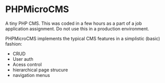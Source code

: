 # PHPMicroCMS

A tiny PHP CMS. This was coded in a few hours as a part of a job application assignment. Do not use this in a production environment.

PHPMicroCMS implements the typical CMS features in a simplistic (basic) fashion:

 * CRUD
 * User auth
 * Acess control
 * hierarchical page strucure
 * navigation menus